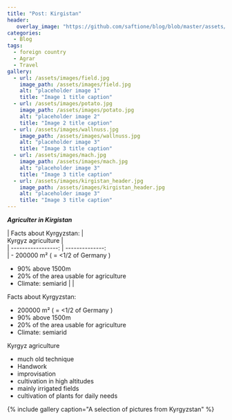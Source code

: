 ```yaml
---
title: "Post: Kirgistan"
header:
   overlay_image: "https://github.com/saftione/blog/blob/master/assets/images/kirgistan_header.jpg?raw=true"
categories:
  - Blog
tags:
  - foreign country
  - Agrar
  - Travel
gallery:
  - url: /assets/images/field.jpg
    image_path: /assets/images/field.jpg
    alt: "placeholder image 1"
    title: "Image 1 title caption"
  - url: /assets/images/potato.jpg
    image_path: /assets/images/potato.jpg
    alt: "placeholder image 2"
    title: "Image 2 title caption"
  - url: /assets/images/wallnuss.jpg
    image_path: /assets/images/wallnuss.jpg
    alt: "placeholder image 3"
    title: "Image 3 title caption"
  - url: /assets/images/mach.jpg
    image_path: /assets/images/mach.jpg
    alt: "placeholder image 3"
    title: "Image 3 title caption"
  - url: /assets/images/kirgistan_header.jpg
    image_path: /assets/images/kirgistan_header.jpg
    alt: "placeholder image 3"
    title: "Image 3 title caption"
---
```


***Agriculter in Kirgistan***

|        Facts about Kyrgyzstan:             |       
Kyrgyz agriculture        |        
| -----------------: | --------------:  
|      - 200000 m² ( = <1/2 of Germany )
- 90% above 1500m
- 20% of the area usable for agriculture
- Climate: semiarid              |               | 


Facts about Kyrgyzstan: 
- 200000 m² ( = <1/2 of Germany )
- 90% above 1500m
- 20% of the area usable for agriculture
- Climate: semiarid

Kyrgyz agriculture
- much old technique 
- Handwork
- improvisation
- cultivation in high altitudes
- mainly irrigated fields
- cultivation of plants for daily needs


{% include gallery caption="A selection of pictures from Kyrgyzstan" %}
